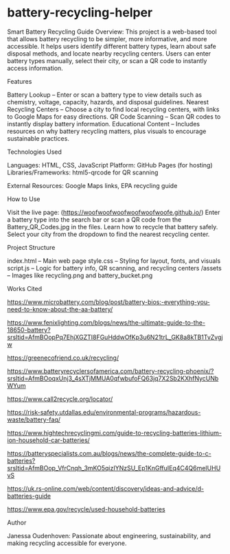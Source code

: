 # battery-recycling-helper
Smart Battery Recycling Guide
Overview: 
This project is a web-based tool that allows battery recycling to be simpler, more informative, and more accessible. It helps users identify different battery types, learn about safe disposal methods, and locate nearby recycling centers. Users can enter battery types manually, select their city, or scan a QR code to instantly access information.

Features

Battery Lookup – Enter or scan a battery type to view details such as chemistry, voltage, capacity, hazards, and disposal guidelines.
Nearest Recycling Centers – Choose a city to find local recycling centers, with links to Google Maps for easy directions.
QR Code Scanning – Scan QR codes to instantly display battery information.
Educational Content – Includes resources on why battery recycling matters, plus visuals to encourage sustainable practices.

Technologies Used

Languages: HTML, CSS, JavaScript
Platform: GitHub Pages (for hosting)
Libraries/Frameworks: html5-qrcode
 for QR scanning

External Resources: Google Maps links, EPA recycling guide

How to Use

Visit the live page: (https://woofwoofwoofwoofwoofwoofe.github.io/)
Enter a battery type into the search bar or scan a QR code from the Battery_QR_Codes.jpg in the files.
Learn how to recycle that battery safely.
Select your city from the dropdown to find the nearest recycling center.

Project Structure

index.html – Main web page
style.css – Styling for layout, fonts, and visuals
script.js – Logic for battery info, QR scanning, and recycling centers
/assets – Images like recycling.png and battery_bucket.png

Works Cited

https://www.microbattery.com/blog/post/battery-bios:-everything-you-need-to-know-about-the-aa-battery/

https://www.fenixlighting.com/blogs/news/the-ultimate-guide-to-the-18650-battery?srsltid=AfmBOopPq7EhjXGZTI8FGuHddwOfKp3u6N21trL_GK8a8kTB1TvZvgjw

https://greenecofriend.co.uk/recycling/

https://www.batteryrecyclersofamerica.com/battery-recycling-phoenix/?srsltid=AfmBOoqxUnj3_4sXTjMMUA0qfwbufoFQ63jq7X2Sb2KXhfNycUNbWYum

https://www.call2recycle.org/locator/

https://risk-safety.utdallas.edu/environmental-programs/hazardous-waste/battery-faq/

https://www.hightechrecyclingmi.com/guide-to-recycling-batteries-lithium-ion-household-car-batteries/

https://batteryspecialists.com.au/blogs/news/the-complete-guide-to-c-batteries?srsltid=AfmBOop_VfrCnqh_3mKO5qizIYNzSU_Ep1KnGffuIEq4C4Q6meIUHUvS

https://uk.rs-online.com/web/content/discovery/ideas-and-advice/d-batteries-guide

https://www.epa.gov/recycle/used-household-batteries

Author

Janessa Oudenhoven: Passionate about engineering, sustainability, and making recycling accessible for everyone.
